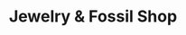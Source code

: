 ---
title: "Jewelry & Fossil Shop"
url: /steamboat-springs/jewelry-und-fossil-shop/
shop: Schmuck
---
